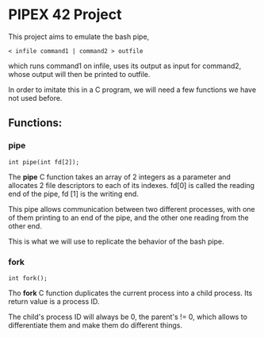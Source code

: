 # PIPEX 42 Project

This project aims to emulate the bash pipe,

```
< infile command1 | command2 > outfile
```

which runs command1 on infile, uses its output as input for command2, whose output will then be printed to outfile.

In order to imitate this in a C program, we will need a few functions we have not used before.

## Functions:

### pipe

```
int pipe(int fd[2]);
```

The **pipe** C function takes an array of 2 integers as a parameter and allocates 2 file descriptors to each of its indexes.
fd[0] is called the reading end of the pipe, fd [1] is the writing end.

This pipe allows communication between two different processes, with one of them printing to an end of the pipe, and the other one
reading from the other end.

This is what we will use to replicate the behavior of the bash pipe.

### fork

```
int fork(); 
```

Tho **fork** C function duplicates the current process into a child process. Its return value is a process ID.

The child's process ID will always be 0, the parent's != 0, which allows to differentiate them and make them do different things.

